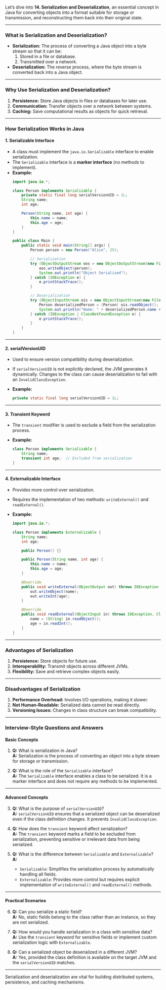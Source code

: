 Let’s dive into **14. Serialization and Deserialization**, an essential concept in Java for converting objects into a format suitable for storage or transmission, and reconstructing them back into their original state.

---

### **What is Serialization and Deserialization?**

- **Serialization:** The process of converting a Java object into a byte stream so that it can be:
  1. Stored in a file or database.
  2. Transmitted over a network.
- **Deserialization:** The reverse process, where the byte stream is converted back into a Java object.

---

### **Why Use Serialization and Deserialization?**

1. **Persistence:** Store Java objects in files or databases for later use.
2. **Communication:** Transfer objects over a network between systems.
3. **Caching:** Save computational results as objects for quick retrieval.

---

### **How Serialization Works in Java**

#### **1. Serializable Interface**
- A class must implement the `java.io.Serializable` interface to enable serialization.
- The `Serializable` interface is a **marker interface** (no methods to implement).
- **Example:**
  ```java
  import java.io.*;

  class Person implements Serializable {
      private static final long serialVersionUID = 1L;
      String name;
      int age;

      Person(String name, int age) {
          this.name = name;
          this.age = age;
      }
  }

  public class Main {
      public static void main(String[] args) {
          Person person = new Person("Alice", 25);

          // Serialization
          try (ObjectOutputStream oos = new ObjectOutputStream(new FileOutputStream("person.ser"))) {
              oos.writeObject(person);
              System.out.println("Object Serialized");
          } catch (IOException e) {
              e.printStackTrace();
          }

          // Deserialization
          try (ObjectInputStream ois = new ObjectInputStream(new FileInputStream("person.ser"))) {
              Person deserializedPerson = (Person) ois.readObject();
              System.out.println("Name: " + deserializedPerson.name + ", Age: " + deserializedPerson.age);
          } catch (IOException | ClassNotFoundException e) {
              e.printStackTrace();
          }
      }
  }
  ```

---

#### **2. serialVersionUID**
- Used to ensure version compatibility during deserialization.
- If `serialVersionUID` is not explicitly declared, the JVM generates it dynamically. Changes to the class can cause deserialization to fail with an `InvalidClassException`.

- **Example:**
  ```java
  private static final long serialVersionUID = 1L;
  ```

---

#### **3. Transient Keyword**
- The `transient` modifier is used to exclude a field from the serialization process.

- **Example:**
  ```java
  class Person implements Serializable {
      String name;
      transient int age;  // Excluded from serialization
  }
  ```

---

#### **4. Externalizable Interface**
- Provides more control over serialization.
- Requires the implementation of two methods: `writeExternal()` and `readExternal()`.

- **Example:**
  ```java
  import java.io.*;

  class Person implements Externalizable {
      String name;
      int age;

      public Person() {}

      public Person(String name, int age) {
          this.name = name;
          this.age = age;
      }

      @Override
      public void writeExternal(ObjectOutput out) throws IOException {
          out.writeObject(name);
          out.writeInt(age);
      }

      @Override
      public void readExternal(ObjectInput in) throws IOException, ClassNotFoundException {
          name = (String) in.readObject();
          age = in.readInt();
      }
  }
  ```

---

### **Advantages of Serialization**
1. **Persistence:** Store objects for future use.  
2. **Interoperability:** Transmit objects across different JVMs.  
3. **Flexibility:** Save and retrieve complex objects easily.

---

### **Disadvantages of Serialization**
1. **Performance Overhead:** Involves I/O operations, making it slower.  
2. **Not Human-Readable:** Serialized data cannot be read directly.  
3. **Versioning Issues:** Changes in class structure can break compatibility.

---

### **Interview-Style Questions and Answers**

#### **Basic Concepts**
1. **Q:** What is serialization in Java?  
   **A:** Serialization is the process of converting an object into a byte stream for storage or transmission.

2. **Q:** What is the role of the `Serializable` interface?  
   **A:** The `Serializable` interface enables a class to be serialized. It is a marker interface and does not require any methods to be implemented.

---

#### **Advanced Concepts**
3. **Q:** What is the purpose of `serialVersionUID`?  
   **A:** `serialVersionUID` ensures that a serialized object can be deserialized even if the class definition changes. It prevents `InvalidClassException`.

4. **Q:** How does the `transient` keyword affect serialization?  
   **A:** The `transient` keyword marks a field to be excluded from serialization, preventing sensitive or irrelevant data from being serialized.

5. **Q:** What is the difference between `Serializable` and `Externalizable`?  
   **A:**  
   - `Serializable`: Simplifies the serialization process by automatically handling all fields.  
   - `Externalizable`: Provides more control but requires explicit implementation of `writeExternal()` and `readExternal()` methods.

---

#### **Practical Scenarios**
6. **Q:** Can you serialize a static field?  
   **A:** No, static fields belong to the class rather than an instance, so they are not serialized.

7. **Q:** How would you handle serialization in a class with sensitive data?  
   **A:** Use the `transient` keyword for sensitive fields or implement custom serialization logic with `Externalizable`.

8. **Q:** Can a serialized object be deserialized in a different JVM?  
   **A:** Yes, provided the class definition is available on the target JVM and the `serialVersionUID` matches.

---

Serialization and deserialization are vital for building distributed systems, persistence, and caching mechanisms.